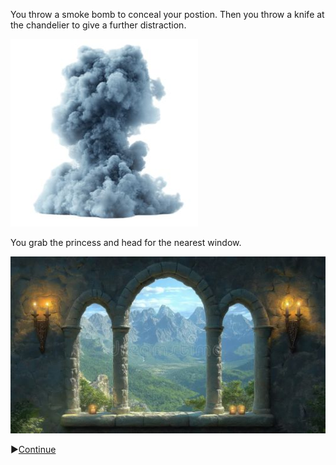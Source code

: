 You throw a smoke bomb to conceal your postion.  Then you throw a knife at the chandelier to give a further distraction.

![Smoke Bomb](./img/smokebombsm.jpg)

You grab the princess and head for the nearest window.

![Window](./img/windowsm.jpg)

:arrow_forward:[Continue](./ThiefScene3B.md)